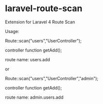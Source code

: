 laravel-route-scan
==================

Extension for Laravel 4 Route Scan

Usage:

Route::scan("users","UserController");

controller function getAdd();

route name: users.add

or

Route::scan("users","UserController","admin");

controller function getAdd();

route name: admin.users.add
